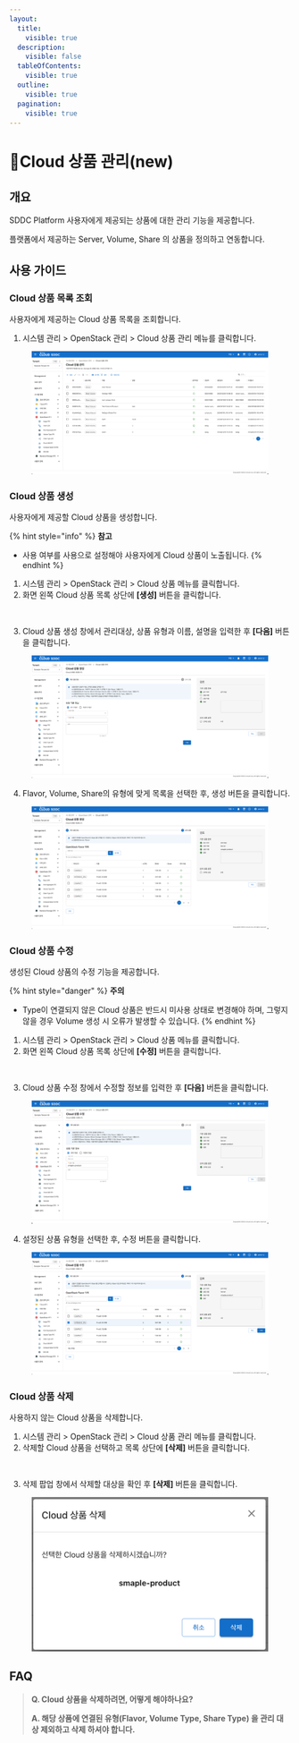 ```yaml
---
layout:
  title:
    visible: true
  description:
    visible: false
  tableOfContents:
    visible: true
  outline:
    visible: true
  pagination:
    visible: true
---
```


# Cloud 상품 관리(new)

## 개요

SDDC Platform 사용자에게 제공되는 상품에 대한 관리 기능을 제공합니다.

플랫폼에서 제공하는 Server, Volume, Share 의 상품을 정의하고 연동합니다.

## 사용 가이드

### Cloud 상품 목록 조회

사용자에게 제공하는 Cloud 상품 목록을 조회합니다.

1. 시스템 관리 > OpenStack 관리 > Cloud 상품 관리 메뉴를 클릭합니다.

<figure><img src="../../.gitbook/assets/image (617) (1) (1).png" alt=""><figcaption></figcaption></figure>

### Cloud 상품 생성

사용자에게 제공할 Cloud 상품을 생성합니다.

{% hint style="info" %}
**참고**

* 사용 여부를 사용으로 설정해야 사용자에게 Cloud 상품이 노출됩니다.
{% endhint %}

1. 시스템 관리 > OpenStack 관리 > Cloud 상품 메뉴를 클릭합니다.
2. 화면 왼쪽 Cloud 상품 목록 상단에 **\[생성]** 버튼을 클릭합니다.

<figure><img src="../../.gitbook/assets/스크린샷 2024-02-05 오후 3.00.18 2.png" alt=""><figcaption></figcaption></figure>

3. Cloud 상품 생성 창에서 관리대상, 상품 유형과 이름, 설명을 입력한 후 **\[다음]** 버튼을 클릭합니다.

<figure><img src="../../.gitbook/assets/image (619).png" alt=""><figcaption></figcaption></figure>

4. Flavor, Volume, Share의 유형에 맞게 목록을 선택한 후, 생성 버튼을 클릭합니다.

<figure><img src="../../.gitbook/assets/image (620).png" alt=""><figcaption></figcaption></figure>

### Cloud 상품 수정

생성된 Cloud 상품의 수정 기능을 제공합니다.

{% hint style="danger" %}
**주의**

* Type이 연결되지 않은 Cloud 상품은 반드시 미사용 상태로 변경해야 하며, 그렇지 않을 경우 Volume 생성 시 오류가 발생할 수 있습니다.
{% endhint %}

1. 시스템 관리 > OpenStack 관리 > Cloud 상품 메뉴를 클릭합니다.
2. 화면 왼쪽 Cloud 상품 목록 상단에 **\[수정]** 버튼을 클릭합니다.

<figure><img src="../../.gitbook/assets/스크린샷 2024-02-05 오후 3.00.18 3.png" alt=""><figcaption></figcaption></figure>

3. Cloud 상품 수정 창에서 수정할 정보를 입력한 후 **\[다음]** 버튼을 클릭합니다.

<figure><img src="../../.gitbook/assets/image (622).png" alt=""><figcaption></figcaption></figure>

4. 설정된 상품 유형을 선택한 후, 수정 버튼을 클릭합니다.

<figure><img src="../../.gitbook/assets/image (623).png" alt=""><figcaption></figcaption></figure>

### Cloud 상품 삭제

사용하지 않는 Cloud 상품을 삭제합니다.

1. 시스템 관리 > OpenStack 관리 > Cloud 상품 관리 메뉴를 클릭합니다.
2. 삭제할 Cloud 상품을 선택하고 목록 상단에 **\[삭제]** 버튼을 클릭합니다.

<figure><img src="../../.gitbook/assets/스크린샷 2024-02-05 오후 3.00.18.png" alt=""><figcaption></figcaption></figure>

3. 삭제 팝업 창에서 삭제할 대상을 확인 후 **\[삭제]** 버튼을 클릭합니다.

<figure><img src="../../.gitbook/assets/image (625).png" alt=""><figcaption></figcaption></figure>

## FAQ

> **Q. Cloud 상품을 삭제하려면, 어떻게 해야하나요?**
>
> **A. 해당 상품에 연결된 유형(Flavor, Volume Type, Share Type) 을 관리 대상 제외하고 삭제 하셔야 합니다.**
